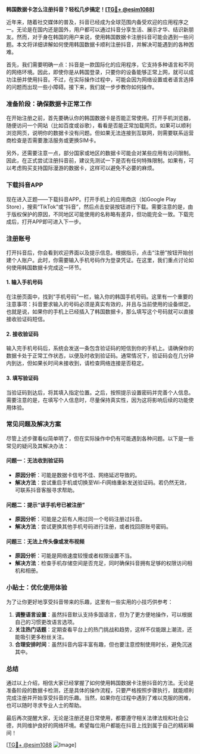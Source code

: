 **韩国数据卡怎么注册抖音？轻松几步搞定！[[TG💪+ @esim1088](https://t.me/s/esim1088)]**

近年来，随着社交媒体的普及，抖音已经成为全球范围内备受欢迎的应用程序之一。无论是在国内还是国外，用户都可以通过抖音分享生活、展示才华、结识新朋友。然而，对于身在韩国的用户来说，使用韩国数据卡注册抖音可能会遇到一些问题。本文将详细讲解如何使用韩国数据卡顺利注册抖音，并解决可能遇到的各种困难。

首先，我们需要明确一点：抖音是一款国际化的应用程序，它支持多种语言和不同的网络环境。因此，即使你是从韩国登录，只要你的设备能够正常上网，就可以成功注册并使用抖音。不过，在实际操作过程中，可能会因为网络设置或者语言选择的问题而出现一些小障碍。接下来，我们就一步步教你如何操作。

### **准备阶段：确保数据卡正常工作**

在开始注册之前，首先要确认你的韩国数据卡是否能正常使用。打开手机浏览器，随便访问一个网站（比如百度或谷歌），看看是否能正常加载网页。如果可以顺利浏览网页，说明你的数据卡没有问题。但如果无法连接到互联网，则需要联系运营商检查是否需要激活服务或更换SIM卡。

另外，还需要注意一点，部分国家或地区的数据卡可能会对某些应用有访问限制。因此，在正式尝试注册抖音前，建议先测试一下是否有任何特殊限制。如果有，可以考虑购买支持国际漫游的数据卡，这样可以避免不必要的麻烦。

### **下载抖音APP**

现在进入正题——下载抖音APP。打开手机上的应用商店（如Google Play Store），搜索“TikTok”或“抖音”，然后点击安装按钮进行下载。需要注意的是，由于版权保护的原因，不同地区可能使用的名称略有差异，但功能完全一致。下载完成后，打开APP即可进入下一步。

### **注册账号**

打开抖音后，你会看到欢迎界面以及提示信息。根据指示，点击“注册”按钮开始创建个人账户。此时，你需要输入手机号码作为登录凭证。在这里，我们重点讨论如何使用韩国数据卡完成这一环节。

#### **1. 输入手机号码**

在注册页面中，找到“手机号码”一栏，输入你的韩国手机号码。这里有一个重要的注意事项：抖音要求输入的号码必须是真实有效的，并且与当前使用的设备绑定。也就是说，如果你的手机上已经插入了韩国数据卡，那么填写这个号码就可以直接接收验证码短信。

#### **2. 接收验证码**

输入完手机号码后，系统会发送一条包含验证码的短信到你的手机上。请确保你的数据卡处于正常工作状态，以便及时收到验证码。通常情况下，验证码会在几分钟内到达，但如果长时间未接收到，请检查网络连接是否稳定。

#### **3. 填写验证码**

当验证码到达后，将其填入指定位置。之后，按照提示设置密码并完善个人信息。需要注意的是，在填写个人信息时，尽量保持真实性，因为这将影响后续的功能使用体验。

### **常见问题及解决方案**

尽管上述步骤看似简单明了，但在实际操作中仍有可能遇到各种问题。以下是一些常见的疑问及其解决办法：

#### **问题一：无法收到验证码**

- **原因分析**：可能是数据卡信号不佳、网络延迟导致的。
- **解决方法**：尝试重启手机或切换至Wi-Fi网络重新发送验证码。若仍然无效，可联系抖音客服寻求帮助。

#### **问题二：提示“该手机号已被注册”**

- **原因分析**：可能是之前有人用过同一个号码注册过抖音。
- **解决方法**：尝试更换其他手机号码进行注册，或者找回原账号密码。

#### **问题三：无法上传头像或发布视频**

- **原因分析**：可能是网络速度较慢或者权限设置不当。
- **解决方法**：检查手机存储空间是否充足，同时确保抖音拥有足够的权限访问相机和相册。

### **小贴士：优化使用体验**

为了让你更好地享受抖音带来的乐趣，这里有一些实用的小技巧供参考：

1. **调整语言设置**：虽然抖音默认支持多国语言，但为了更方便地操作，可以根据自己的习惯更改语言选项。
2. **关注热门话题**：定期查看平台上的热门挑战和趋势，这样不仅能跟上潮流，还能吸引更多粉丝关注。
3. **合理安排时间**：虽然抖音内容丰富有趣，但也要注意控制使用时长，避免沉迷其中。

### **总结**

通过以上介绍，相信大家已经掌握了如何使用韩国数据卡注册抖音的方法。无论是准备阶段的数据卡检测，还是具体的操作流程，只要严格按照步骤执行，就能顺利完成注册并开始享受抖音的乐趣。当然，如果你在过程中遇到了难以克服的困难，也可以随时寻求专业人士的帮助。

最后再次提醒大家，无论是注册还是日常使用，都要遵守相关法律法规和社会公德，共同维护良好的网络环境。希望每位用户都能在抖音上找到属于自己的精彩瞬间！

[[TG💪+ @esim1088](https://t.me/s/esim1088) ![Image](https://i.postimg.cc/4NQfJmqS/Snipaste-2025-05-13-00-14-12.png)]